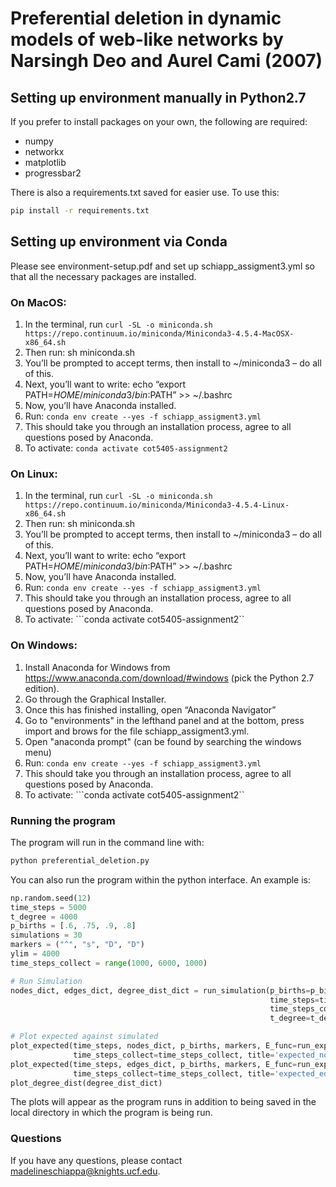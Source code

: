 # Preferential deletion in dynamic models of web-like networks by Narsingh Deo and Aurel Cami (2007)
## Setting up environment manually in Python2.7
If you prefer to install packages on your own, the following are required:
* numpy
* networkx
* matplotlib
* progressbar2

There is also a requirements.txt saved for easier use. To use this:

```bash
pip install -r requirements.txt
```

## Setting up environment via Conda
Please see environment-setup.pdf and set up schiapp_assigment3.yml so that all the necessary packages are installed. 
### On MacOS: 
1.	In the terminal, run ```curl -SL -o miniconda.sh https://repo.continuum.io/miniconda/Miniconda3-4.5.4-MacOSX-x86_64.sh ```
2.	Then run: sh miniconda.sh 
3.	You’ll be prompted to accept terms, then install to ~/miniconda3 – do all of this.	 
4.	Next, you’ll want to write: echo “export PATH=$HOME/miniconda3/bin:$PATH” >> ~/.bashrc 
5.	Now, you’ll have Anaconda installed. 
6.	Run: ```conda env create --yes -f schiapp_assigment3.yml ```
7.	This should take you through an installation process, agree to all questions posed by Anaconda. 
8. To activate: ```conda activate cot5405-assignment2```
 
### On Linux: 
1.	In the terminal, run ```curl -SL -o miniconda.sh https://repo.continuum.io/miniconda/Miniconda3-4.5.4-Linux-x86_64.sh ```
2.	Then run: sh miniconda.sh 
3.	You’ll be prompted to accept terms, then install to ~/miniconda3 – do all of this.	 
4.	Next, you’ll want to write: echo “export PATH=$HOME/miniconda3/bin:$PATH” >> ~/.bashrc 
5.	Now, you’ll have Anaconda installed. 
6.	Run: ```conda env create --yes -f schiapp_assigment3.yml ```
7.	This should take you through an installation process, agree to all questions posed by Anaconda. 
8. To activate: ```conda activate cot5405-assignment2``

### On Windows: 
1.	Install Anaconda for Windows from https://www.anaconda.com/download/#windows (pick the Python 2.7 edition). 
2.	Go through the Graphical Installer. 
3.	Once this has finished installing, open “Anaconda Navigator” 
4. Go to "environments" in the lefthand panel and at the bottom, press import and brows for the file schiapp_assigment3.yml.
5. Open "anaconda prompt" (can be found by searching the windows menu)
6.	Run: ```conda env create --yes -f schiapp_assigment3.yml ```
7.	This should take you through an installation process, agree to all questions posed by Anaconda. 
8. To activate: ```conda activate cot5405-assignment2``


### Running the program
The program will run in the command line with: 

```bash
python preferential_deletion.py
```

You can also run the program within the python interface. An example is: 
```python
np.random.seed(12)
time_steps = 5000
t_degree = 4000
p_births = [.6, .75, .9, .8]
simulations = 30
markers = ("^", "s", "D", "D")
ylim = 4000
time_steps_collect = range(1000, 6000, 1000)

# Run Simulation
nodes_dict, edges_dict, degree_dist_dict = run_simulation(p_births=p_births, simulations=simulations,
                                                          time_steps=time_steps,
                                                          time_steps_collect=time_steps_collect,
                                                          t_degree=t_degree)

# Plot expected against simulated
plot_expected(time_steps, nodes_dict, p_births, markers, E_func=run_expected_nodes, ylim=ylim,
              time_steps_collect=time_steps_collect, title='expected_nodes')
plot_expected(time_steps, edges_dict, p_births, markers, E_func=run_expected_edges, ylim=ylim,
              time_steps_collect=time_steps_collect, title='expected_edges')
plot_degree_dist(degree_dist_dict)
```

The plots will appear as the program runs in addition to being saved in the local directory in which the program is being run. 

### Questions
If you have any questions, please contact madelineschiappa@knights.ucf.edu.
